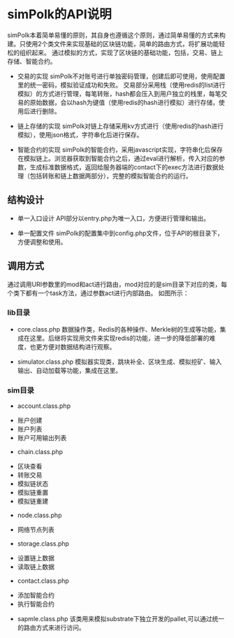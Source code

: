 # simPolk的API说明
simPolk本着简单易懂的原则，其自身也遵循这个原则，通过简单易懂的方式来构建。只使用2个类文件来实现基础的区块链功能，简单的路由方式，将扩展功能轻松的组织起来。
通过模拟的方式，实现了区块链的基础功能，包括，交易、链上存储、智能合约。

* 交易的实现
simPolk不对账号进行单独密码管理，创建后即可使用，使用配置里的统一密码，模拟验证成功和失败。
交易部分采用栈（使用redis的list进行模拟）的方式进行管理，每笔转账，hash都会压入到用户独立的栈里，每笔交易的原始数据，会以hash为键值（使用redis的hash进行模拟）进行存储，使用后进行删除。

* 链上存储的实现
simPolk对链上存储采用kv方式进行（使用redis的hash进行模拟），使用json格式，字符串化后进行保存。

* 智能合约的实现
simPolk的智能合约，采用javascript实现，字符串化后保存在模拟链上。浏览器获取到智能合约之后，通过eval进行解析，传入对应的参数，生成标准数据格式，返回给服务器端的contact下的exec方法进行数据处理（包括转账和链上数据两部分），完整的模拟智能合约的运行。
## 结构设计
* 单一入口设计
API部分以entry.php为唯一入口，方便进行管理和输出。

* 单一配置文件
simPolk的配置集中到config.php文件，位于API的根目录下，方便调整和使用。
## 调用方式
通过调用URI参数里的mod和act进行路由，mod对应的是sim目录下对应的类，每个类下都有一个task方法，通过参数act进行内部路由。
如图所示：

### lib目录
* core.class.php
数据操作类，Redis的各种操作、Merkle树的生成等功能，集成在这里。后继将实现用文件来实现redis的功能，进一步的降低部署的难度，也更方便对数据结构进行观察。

* simulator.class.php
模拟器实现类，跳块补全、区块生成、模拟挖矿、输入输出、自动加载等功能，集成在这里。
### sim目录
* account.class.php
- 账户创建
- 账户列表
- 账户可用输出列表

* chain.class.php
- 区块查看
- 转账交易
- 模拟链状态
- 模拟链重置
- 模拟链重建

* node.class.php
- 网络节点列表

* storage.class.php
- 设置链上数据
- 读取链上数据

* contact.class.php
- 添加智能合约
- 执行智能合约

* sapmle.class.php
该类用来模拟substrate下独立开发的pallet,可以通过统一的路由方式来进行访问。